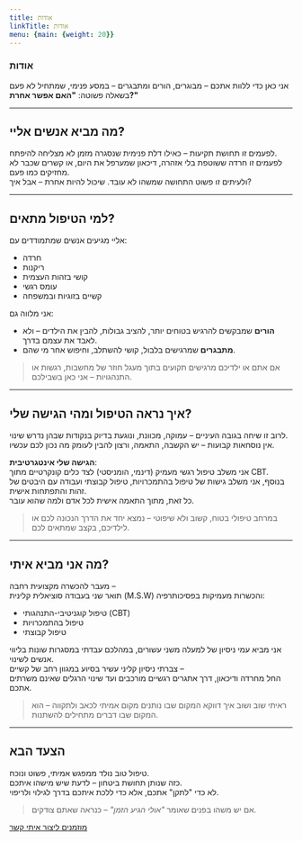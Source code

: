 ```yaml
---
title: אודות
linkTitle: אודות
menu: {main: {weight: 20}}
---
```






 ###  אודות ###

אני כאן כדי ללוות אתכם – מבוגרים, הורים ומתבגרים – במסע פנימי, שמתחיל לא פעם בשאלה פשוטה: **"האם אפשר אחרת?"**

---

## מה מביא אנשים אליי?

לפעמים זו תחושת תקיעות – כאילו דלת פנימית שנסגרה מזמן לא מצליחה להיפתח.  
לפעמים זו חרדה ששוטפת בלי אזהרה, דיכאון שמערפל את היום, או קשרים שכבר לא מחזיקים כמו פעם.  
ולעיתים זו פשוט התחושה שמשהו לא עובד. שיכול להיות אחרת – אבל איך?

---

## למי הטיפול מתאים?

אליי מגיעים אנשים שמתמודדים עם:

- חרדה  
- ריקנות  
- קושי בזהות העצמית  
- עומס רגשי  
- קשיים בזוגיות ובמשפחה  

אני מלווה גם:

- **הורים** שמבקשים להרגיש בטוחים יותר, להציב גבולות, להבין את הילדים – ולא לאבד את עצמם בדרך.  
- **מתבגרים** שמרגישים בלבול, קושי להשתלב, וחיפוש אחר מי שהם.

> אם אתם או ילדיכם מרגישים תקועים בתוך מעגל חוזר של מחשבות, רגשות או התנהגויות – אני כאן בשבילכם.

---

## איך נראה הטיפול ומהי הגישה שלי?

לרוב זו שיחה בגובה העיניים – עמוקה, מכוונת, ונוגעת בדיוק בנקודות שבהן נדרש שינוי.  
אין נוסחאות קבועות – יש הקשבה, התאמה, ורצון להבין לעומק מה נכון לכם עכשיו.

**הגישה שלי אינטגרטיבית**:  
אני משלב טיפול רגשי מעמיק (דינמי, הומניסטי) לצד כלים קונקרטיים מתוך CBT.  
בנוסף, אני משלב גישות של טיפול בהתמכרויות, טיפול קבוצתי ועבודה עם היבטים של זהות והתפתחות אישית.  
כל זאת, מתוך התאמה אישית לכל אדם ולמה שהוא עובר.

> במרחב טיפולי בטוח, קשוב ולא שיפוטי – נמצא יחד את הדרך הנכונה לכם או לילדיכם, בקצב שמתאים לכם.

---

## מה אני מביא איתי?

מעבר להכשרה מקצועית רחבה –  
תואר שני בעבודה סוציאלית קלינית (M.S.W) והכשרות מעמיקות בפסיכותרפיה:

- טיפול קוגניטיבי-התנהגותי (CBT)  
- טיפול בהתמכרויות  
- טיפול קבוצתי  

אני מביא עמי ניסיון של למעלה משני עשורים, במהלכם עבדתי במסגרות שונות בליווי אנשים לשינוי.  
צברתי ניסיון קליני עשיר בסיוע במגוון רחב של קשיים –  
החל מחרדה ודיכאון, דרך אתגרים רגשיים מורכבים ועד שינוי הרגלים שאינם משרתים אתכם.

> ראיתי שוב ושוב איך דווקא המקום שבו נותנים מקום אמיתי לכאב ולתקווה – הוא המקום שבו דברים מתחילים להשתנות.

---

## הצעד הבא

טיפול טוב נולד ממפגש אמיתי, פשוט ונוכח.  
כזה שנותן תחושת ביטחון – לדעת שיש מישהו איתכם.  
לא כדי "לתקן" אתכם, אלא כדי ללכת איתכם בדרך לגילוי ולריפוי.

> אם יש משהו בפנים שאומר *"אולי הגיע הזמן"* – כנראה שאתם צודקים.

[מוזמנים ליצור איתי קשר](/contact/)
